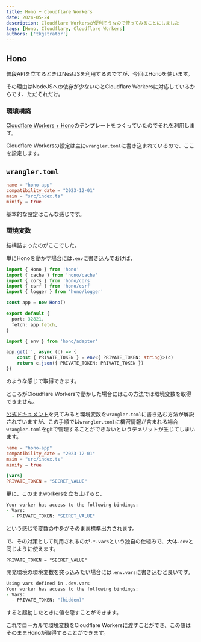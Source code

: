 ```yaml
---
title: Hono + Cloudflare Workers
date: 2024-05-24
description: Cloudflare Workersが便利そうなので使ってみることにしました
tags: [Hono, Cloudflare, Cloudflare Workers]
authors: ['tkgstrator']
---
```


## Hono

普段APIを立てるときはNestJSを利用するのですが、今回はHonoを使います。

その理由はNodeJSへの依存が少ないのとCloudflare Workersに対応しているからです、ただそれだけ。

### 環境構築

[Cloudflare Workers + Hono](https://github.com/Magisleap/Hono)のテンプレートをつくっていたのでそれを利用します。

Cloudflare Workersの設定は主に`wrangler.toml`に書き込まれているので、ここを設定します。

## `wrangler.toml`

```toml
name = "hono-app"
compatibility_date = "2023-12-01"
main = "src/index.ts"
minify = true
```

基本的な設定はこんな感じです。

### 環境変数

結構詰まったのがここでした。

単にHonoを動かす場合には`.env`に書き込んでおけば、

```ts
import { Hono } from 'hono'
import { cache } from 'hono/cache'
import { cors } from 'hono/cors'
import { csrf } from 'hono/csrf'
import { logger } from 'hono/logger'

const app = new Hono()

export default {
  port: 32821,
  fetch: app.fetch,
}
```

```ts
import { env } from 'hono/adapter'

app.get('', async (c) => {
    const { PRIVATE_TOKEN } = env<{ PRIVATE_TOKEN: string}>(c)
    return c.json({ PRIVATE_TOKEN: PRIVATE_TOKEN })
})
```

のような感じで取得できます。

ところがCloudflare Workersで動かした場合にはこの方法では環境変数を取得できません。

[公式ドキュメント](https://developers.cloudflare.com/workers/configuration/environment-variables/)を見てみると環境変数を`wrangler.toml`に書き込む方法が解説されていますが、この手順では`wrangler.toml`に機密情報が含まれる場合`wrangler.toml`をgitで管理することができないというデメリットが生じてしまいます。

```toml
name = "hono-app"
compatibility_date = "2023-12-01"
main = "src/index.ts"
minify = true

[vars]
PRIVATE_TOKEN = "SECRET_VALUE"
```

更に、このままworkersを立ち上げると、

```zsh
Your worker has access to the following bindings:
- Vars:
  - PRIVATE_TOKEN: "SECRET_VALUE"
```

という感じで変数の中身がそのまま標準出力されます。

で、その対策として利用されるのが`.*.vars`という独自の仕組みで、大体`.env`と同じように使えます。

```vars
PRIVATE_TOKEN = "SECRET_VALUE"
```

開発環境の環境変数を突っ込みたい場合には`.env.vars`に書き込むと良いです。

```zsh
Using vars defined in .dev.vars
Your worker has access to the following bindings:
- Vars:
  - PRIVATE_TOKEN: "(hidden)"
```

すると起動したときに値を隠すことができます。

これでローカルで環境変数をCloudflare Workersに渡すことができ、この値はそのままHonoが取得することができます。

